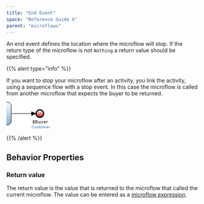 ```yaml
---
title: "End Event"
space: "Reference Guide 6"
parent: "microflows"
---
```



An end event defines the location where the microflow will stop. If the return type of the microflow is not `Nothing` a return value should be specified.

{{% alert type="info" %}}

If you want to stop your microflow after an activity, you link the activity, using a sequence flow with a stop event. In this case the microflow is called from another microflow that expects the buyer to be returned.

![](attachments/819203/917940.png)

{{% /alert %}}

## Behavior Properties

### Return value

The return value is the value that is returned to the microflow that called the current microflow. The value can be entered as a [microflow expression](microflow-expressions).
